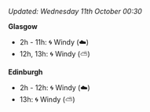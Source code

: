 *Updated: Wednesday 11th October 00:30*

**Glasgow**

* 2h - 11h: :cyclone: Windy (:cloud:)
* 12h, 13h: :cyclone: Windy (:partly_sunny:)

**Edinburgh**

* 2h - 12h: :cyclone: Windy (:cloud:)
* 13h: :cyclone: Windy (:partly_sunny:)

